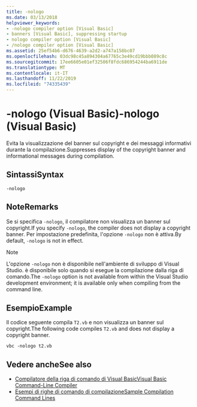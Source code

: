 ```yaml
---
title: -nologo
ms.date: 03/13/2018
helpviewer_keywords:
- -nologo compiler option [Visual Basic]
- banners [Visual Basic], suppressing startup
- nologo compiler option [Visual Basic]
- /nologo compiler option [Visual Basic]
ms.assetid: 25ef54b6-d676-4639-a2d2-a747a158bc07
ms.openlocfilehash: 03dc98c45a894304a67765c3e49cd19bbb089c8c
ms.sourcegitcommit: 17ee6605e01ef32506f8fdc686954244ba6911de
ms.translationtype: MT
ms.contentlocale: it-IT
ms.lasthandoff: 11/22/2019
ms.locfileid: "74335439"
---
```

# <a name="-nologo-visual-basic"></a><span data-ttu-id="a2fb2-102">-nologo (Visual Basic)</span><span class="sxs-lookup"><span data-stu-id="a2fb2-102">-nologo (Visual Basic)</span></span>
<span data-ttu-id="a2fb2-103">Evita la visualizzazione del banner sul copyright e dei messaggi informativi durante la compilazione.</span><span class="sxs-lookup"><span data-stu-id="a2fb2-103">Suppresses display of the copyright banner and informational messages during compilation.</span></span>  
  
## <a name="syntax"></a><span data-ttu-id="a2fb2-104">Sintassi</span><span class="sxs-lookup"><span data-stu-id="a2fb2-104">Syntax</span></span>  
  
```console  
-nologo  
```  
  
## <a name="remarks"></a><span data-ttu-id="a2fb2-105">Note</span><span class="sxs-lookup"><span data-stu-id="a2fb2-105">Remarks</span></span>  
 <span data-ttu-id="a2fb2-106">Se si specifica `-nologo`, il compilatore non visualizza un banner sul copyright.</span><span class="sxs-lookup"><span data-stu-id="a2fb2-106">If you specify `-nologo`, the compiler does not display a copyright banner.</span></span> <span data-ttu-id="a2fb2-107">Per impostazione predefinita, l'opzione `-nologo` non è attiva.</span><span class="sxs-lookup"><span data-stu-id="a2fb2-107">By default, `-nologo` is not in effect.</span></span>  
  
> [!NOTE]
> <span data-ttu-id="a2fb2-108">L'opzione `-nologo` non è disponibile nell'ambiente di sviluppo di Visual Studio. è disponibile solo quando si esegue la compilazione dalla riga di comando.</span><span class="sxs-lookup"><span data-stu-id="a2fb2-108">The `-nologo` option is not available from within the Visual Studio development environment; it is available only when compiling from the command line.</span></span>  
  
## <a name="example"></a><span data-ttu-id="a2fb2-109">Esempio</span><span class="sxs-lookup"><span data-stu-id="a2fb2-109">Example</span></span>  
 <span data-ttu-id="a2fb2-110">Il codice seguente compila `T2.vb` e non visualizza un banner sul copyright.</span><span class="sxs-lookup"><span data-stu-id="a2fb2-110">The following code compiles `T2.vb` and does not display a copyright banner.</span></span>  
  
```console
vbc -nologo t2.vb  
```  
  
## <a name="see-also"></a><span data-ttu-id="a2fb2-111">Vedere anche</span><span class="sxs-lookup"><span data-stu-id="a2fb2-111">See also</span></span>

- [<span data-ttu-id="a2fb2-112">Compilatore della riga di comando di Visual Basic</span><span class="sxs-lookup"><span data-stu-id="a2fb2-112">Visual Basic Command-Line Compiler</span></span>](../../../visual-basic/reference/command-line-compiler/index.md)
- [<span data-ttu-id="a2fb2-113">Esempi di righe di comando di compilazione</span><span class="sxs-lookup"><span data-stu-id="a2fb2-113">Sample Compilation Command Lines</span></span>](../../../visual-basic/reference/command-line-compiler/sample-compilation-command-lines.md)

